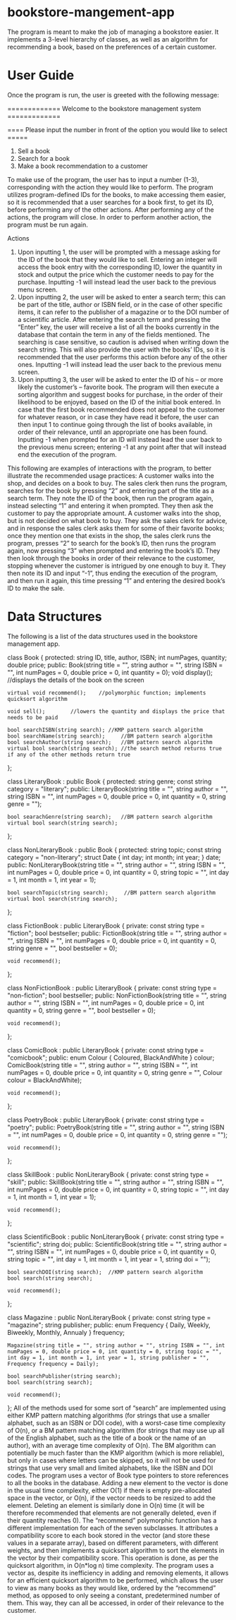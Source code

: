 # bookstore-mangement-app
The program is meant to make the job of managing a bookstore easier. It implements a 3-level hierarchy of classes, as well as an algorithm for recommending a book, based on the preferences of a certain customer.

# User Guide
Once the program is run, the user is greeted with the following message:

============= Welcome to the bookstore management system =============

==== Please input the number in front of the option you would like to select ===== 
  1. Sell a book
  2. Search for a book
  3. Make a book recommendation to a customer

To make use of the program, the user has to input a number (1-3), corresponding with the action they would like to perform. The program utilizes program-defined IDs for the books, to make accessing them easier, so it is recommended that a user searches for a book first, to get its ID, before performing any of the other actions.
After performing any of the actions, the program will close. In order to perform another action, the program must be run again.


Actions

1.	Upon inputting 1, the user will be prompted with a message asking for the ID of the book that they would like to sell. Entering an integer will access the book entry with the corresponding ID, lower the quantity in stock and output the price which the customer needs to pay for the purchase. Inputting -1 will instead lead the user back to the previous menu screen.
2.	Upon inputting 2, the user will be asked to enter a search term; this can be part of the title, author or ISBN field, or in the case of other specific items, it can refer to the publisher of a magazine or to the DOI number of a scientific article. After entering the search term and pressing the “Enter” key, the user will receive a list of all the books currently in the database that contain the term in any of the fields mentioned. The searching is case sensitive, so caution is advised when writing down the search string. This will also provide the user with the books’ IDs, so it is recommended that the user performs this action before any of the other ones. Inputting -1 will instead lead the user back to the previous menu screen.
3.	Upon inputting 3, the user will be asked to enter the ID of his – or more likely the customer’s – favorite book. The program will then execute a sorting algorithm and suggest books for purchase, in the order of their likelihood to be enjoyed, based on the ID of the initial book entered. In case that the first book recommended does not appeal to the customer for whatever reason, or in case they have read it before, the user can then input 1 to continue going through the list of books available, in order of their relevance, until an appropriate one has been found. Inputting -1 when prompted for an ID will instead lead the user back to the previous menu screen; entering -1 at any point after that will instead end the execution of the program. 


This following are examples of interactions with the program, to better illustrate the recommended usage practices:
A customer walks into the shop, and decides on a book to buy. The sales clerk then runs the program, searches for the book by pressing “2” and entering part of the title as a search term. They note the ID of the book, then run the program again, instead selecting “1” and entering it when prompted. They then ask the customer to pay the appropriate amount.
A customer walks into the shop, but is not decided on what book to buy. They ask the sales clerk for advice, and in response the sales clerk asks them for some of their favorite books; once they mention one that exists in the shop, the sales clerk runs the program, presses “2” to search for the book’s ID, then runs the program again, now pressing “3” when prompted and entering the book’s ID. They then look through the books in order of their relevance to the customer, stopping whenever the customer is intrigued by one enough to buy it. They then note its ID and input “-1”, thus ending the execution of the program, and then run it again, this time pressing “1” and entering the desired book’s ID to make the sale.


# Data Structures
The following is a list of the data structures used in the bookstore management app.

class Book
{
protected:
	string ID, title, author, ISBN;
	int numPages, quantity;
	double price;
public:
	Book(string title = "", string author = "", string ISBN = "", int numPages = 0, double price = 0, int quantity = 0);
	void display();		//displays the details of the book on the screen
	
	virtual void recommend();	 //polymorphic function; implements quicksort algorithm

	void sell();		//lowers the quantity and displays the price that needs to be paid

	bool searchISBN(string search);	//KMP pattern search algorithm
	bool searchName(string search);		//BM pattern search algorithm
	bool searchAuthor(string search);	//BM pattern search algorithm
	virtual bool search(string search);	//the search method returns true if any of the other methods return true
};


class LiteraryBook : public Book
{
protected:
	string genre;
	const string category = "literary";
public:
	LiteraryBook(string title = "", string author = "", string ISBN = "", int numPages = 0, double price = 0, int quantity = 0, string genre = "");

	bool searachGenre(string search);	//BM pattern search algorithm
	virtual bool search(string search);
};

class NonLiteraryBook : public Book
{
protected:
	string topic;
	const string category = "non-literary";
	struct Date { int day; int month; int year; } date;
public:
	NonLiteraryBook(string title = "", string author = "", string ISBN = "", int numPages = 0, double price = 0, int quantity = 0, string topic = "", int day = 1, int month = 1, int year = 1);
	
	bool searchTopic(string search);	 //BM pattern search algorithm
	virtual bool search(string search);
};

class FictionBook : public LiteraryBook
{
private:
	const string type = "fiction";
	bool bestseller;
public:
	FictionBook(string title = "", string author = "", string ISBN = "", int numPages = 0, double price = 0, int quantity = 0, string genre = "", bool bestseller = 0);

	void recommend();	
};

class NonFictionBook : public LiteraryBook
{
private:
	const string type = "non-fiction";
	bool bestseller;
public:
	NonFictionBook(string title = "", string author = "", string ISBN = "", int numPages = 0, double price = 0, int quantity = 0, string genre = "", bool bestseller = 0);

	void recommend();
};

class ComicBook : public LiteraryBook
{
private:
	const string type = "comicbook";
public:
	enum Colour { Coloured, BlackAndWhite } colour;
	ComicBook(string title = "", string author = "", string ISBN = "", int numPages = 0, double price = 0, int quantity = 0, string genre = "", Colour colour = BlackAndWhite);

	void recommend();

};

class PoetryBook : public LiteraryBook
{
private:
	const string type = "poetry";
public:
	PoetryBook(string title = "", string author = "", string ISBN = "", int numPages = 0, double price = 0, int quantity = 0, string genre = "");

	void recommend();
};

class SkillBook : public NonLiteraryBook
{
private:
	const string type = "skill";
public:
	SkillBook(string title = "", string author = "", string ISBN = "", int numPages = 0, double price = 0, int quantity = 0, string topic = "", int day = 1, int month = 1, int year = 1);

	void recommend();
};

class ScientificBook : public NonLiteraryBook
{
private:
	const string type = "scientific";
	string doi;
public:
	ScientificBook(string title = "", string author = "", string ISBN = "", int numPages = 0, double price = 0, int quantity = 0, string topic = "", int day = 1, int month = 1, int year = 1, string doi = "");
	
	bool searchDOI(string search);	//KMP pattern search algorithm
	bool search(string search);

	void recommend();
};

class Magazine : public NonLiteraryBook
{
private:
	const string type = "magazine";
	string publisher;
public:
	enum Frequency { Daily, Weekly, Biweekly, Monthly, Annualy } frequency;

	Magazine(string title = "", string author = "", string ISBN = "", int numPages = 0, double price = 0, int quantity = 0, string topic = "", int day = 1, int month = 1, int year = 1, string publisher = "", Frequency frequency = Daily);

	bool searchPublisher(string search);
	bool search(string search);

	void recommend();
}; 
All of the methods used for some sort of “search” are implemented using either KMP pattern matching algorithms (for strings that use a smaller alphabet, such as an ISBN or DOI code), with a worst-case time complexity of O(n), or a BM pattern matching algorithm (for strings that may use up all of the English alphabet, such as the title of a book or the name of an author), with an average time complexity of O(n). The BM algorithm can potentially be much faster than the KMP algorithm (which is more reliable), but only in cases where letters can be skipped, so it will not be used for strings that use very small and limited alphabets, like the ISBN and DOI codes.
The program uses a vector of Book type pointers to store references to all the books in the database. Adding a new element to the vector is done in the usual time complexity, either O(1) if there is empty pre-allocated space in the vector, or O(n), if the vector needs to be resized to add the element. Deleting an element is similarly done in O(n) time (it will be therefore recommended that elements are not generally deleted, even if their quantity reaches 0).
The “recommend” polymorphic function has a different implementation for each of the seven subclasses. It attributes a compatibility score to each book stored in the vector (and store these values in a separate array), based on different parameters, with different weights, and then implements a quicksort algorithm to sort the elements in the vector by their compatibility score. This operation is done, as per the quicksort algorithm, in O(n*log n) time complexity.
The program uses a vector as, despite its inefficiency in adding and removing elements, it allows for an efficient quicksort algorithm to be performed, which allows the user to view as many books as they would like, ordered by the “recommend” method, as opposed to only seeing a constant, predetermined number of them. This way, they can all be accessed, in order of their relevance to the customer. 

